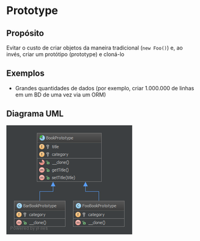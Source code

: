 # Prototype

## Propósito

Evitar o custo de criar objetos da maneira tradicional (`new Foo()`) e, ao invés, 
criar um protótipo (prototype) e cloná-lo

## Exemplos

* Grandes quantidades de dados (por exemplo, criar 1.000.000 de linhas em um BD 
de uma vez via um ORM)

## Diagrama UML

![Alt Prototype UML Diagram](uml/diagrama.png)
